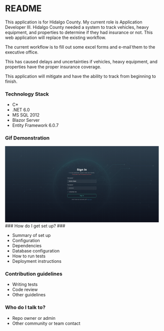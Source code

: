 # README #
This application is for Hidalgo County. 
My current role is Application Developer III.
Hidalgo County needed a system to track vehicles, heavy equipment, and properties to determine if they had insurance or not. This web application will replace the existing workflow.

The current workflow is to fill out some excel forms and e-mail˙them to the executive office.

This has caused delays and uncertainties if vehicles, heavy equipment, and properties have the proper insurance coverage.

This application will mitigate and have the ability to track from beginning to finish.

### Technology Stack ###
* C*
* .NET 6.0
* MS SQL 2012
* Blazor Server
* Entity Framework 6.0.7

### Gif Demonstration ###
<img src="https://github.com/hector-light-blazor/i-Tracking/blob/master/i-App/i-App/Animations/Animation.gif" />
### How do I get set up? ###

* Summary of set up
* Configuration
* Dependencies
* Database configuration
* How to run tests
* Deployment instructions

### Contribution guidelines ###

* Writing tests
* Code review
* Other guidelines

### Who do I talk to? ###

* Repo owner or admin
* Other community or team contact
